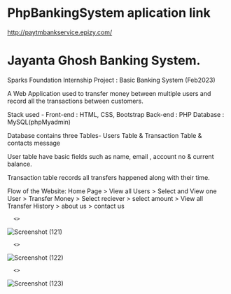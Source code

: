 # PhpBankingSystem aplication link

http://paytmbankservice.epizy.com/

# Jayanta Ghosh Banking System.

Sparks Foundation Internship Project : Basic Banking System (Feb2023)

A Web Application used to transfer money between multiple users and record all the transactions between customers.

Stack used - Front-end : HTML, CSS, Bootstrap 
             Back-end : PHP 
             Database : MySQL(phpMyadmin)

Database contains three Tables- Users Table & Transaction Table & contacts message

User table have basic fields such as name, email , account no & current balance.

Transaction table records all transfers happened along with their time.

Flow of the Website: 
      Home Page > View all Users > Select and View one User > Transfer Money > Select reciever > select amount > View all Transfer History > about us > contact us
      
      <>

![Screenshot (121)](https://user-images.githubusercontent.com/91887269/219068198-bcbb1110-1fa0-43bf-bcb6-5186463b87c5.png)

      <>

![Screenshot (122)](https://user-images.githubusercontent.com/91887269/219068219-f4a98d20-9ffa-4d2f-966e-a50519c329ce.png)

      <>

![Screenshot (123)](https://user-images.githubusercontent.com/91887269/219068239-2b02772b-5c73-47e2-b510-1b3d02f0e4ce.png)


